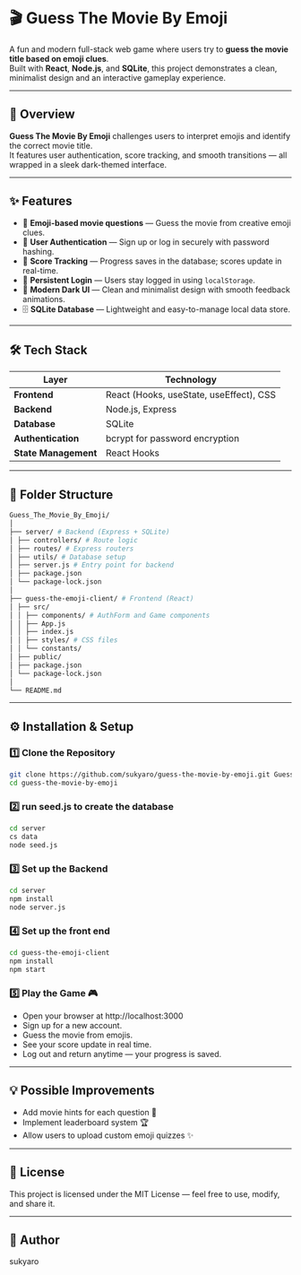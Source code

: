 # 🎬 Guess The Movie By Emoji

A fun and modern full-stack web game where users try to **guess the movie title based on emoji clues**.  
Built with **React**, **Node.js**, and **SQLite**, this project demonstrates a clean, minimalist design and an interactive gameplay experience.

---

## 🧠 Overview

**Guess The Movie By Emoji** challenges users to interpret emojis and identify the correct movie title.  
It features user authentication, score tracking, and smooth transitions — all wrapped in a sleek dark-themed interface.

---

## ✨ Features

- 🧩 **Emoji-based movie questions** — Guess the movie from creative emoji clues.
- 👤 **User Authentication** — Sign up or log in securely with password hashing.
- 🧮 **Score Tracking** — Progress saves in the database; scores update in real-time.
- 💾 **Persistent Login** — Users stay logged in using `localStorage`.
- 🖤 **Modern Dark UI** — Clean and minimalist design with smooth feedback animations.
- 🗄️ **SQLite Database** — Lightweight and easy-to-manage local data store.

---

## 🛠️ Tech Stack

| Layer | Technology |
|-------|-------------|
| **Frontend** | React (Hooks, useState, useEffect), CSS |
| **Backend** | Node.js, Express |
| **Database** | SQLite |
| **Authentication** | bcrypt for password encryption |
| **State Management** | React Hooks |

---

## 📂 Folder Structure
```bash
Guess_The_Movie_By_Emoji/
│
├── server/ # Backend (Express + SQLite)
│ ├── controllers/ # Route logic
│ ├── routes/ # Express routers
│ ├── utils/ # Database setup
│ ├── server.js # Entry point for backend
│ ├── package.json
│ └── package-lock.json
│
├── guess-the-emoji-client/ # Frontend (React)
│ ├── src/
│ │ ├── components/ # AuthForm and Game components
│ │ ├── App.js
│ │ ├── index.js
│ │ ├── styles/ # CSS files
│ │ └── constants/
│ ├── public/
│ ├── package.json
│ └── package-lock.json
│
└── README.md
```

---

## ⚙️ Installation & Setup

### 1️⃣ Clone the Repository

```bash
git clone https://github.com/sukyaro/guess-the-movie-by-emoji.git Guess_The_Movie_Ny_Emoji
cd guess-the-movie-by-emoji
```

### 2️⃣ run seed.js to create the database
```bash
cd server
cs data
node seed.js
```

### 3️⃣ Set up the Backend
```bash
cd server
npm install
node server.js
```

### 4️⃣ Set up the front end
```bash
cd guess-the-emoji-client
npm install
npm start
```

### 5️⃣ Play the Game 🎮
- Open your browser at http://localhost:3000
- Sign up for a new account.
- Guess the movie from emojis.
- See your score update in real time.
- Log out and return anytime — your progress is saved.

---

## 💡 Possible Improvements
- Add movie hints for each question 🎥
- Implement leaderboard system 🏆
- Allow users to upload custom emoji quizzes ✨

---

## 🧾 License
This project is licensed under the MIT License — feel free to use, modify, and share it.

---

## 🖤 Author
sukyaro

